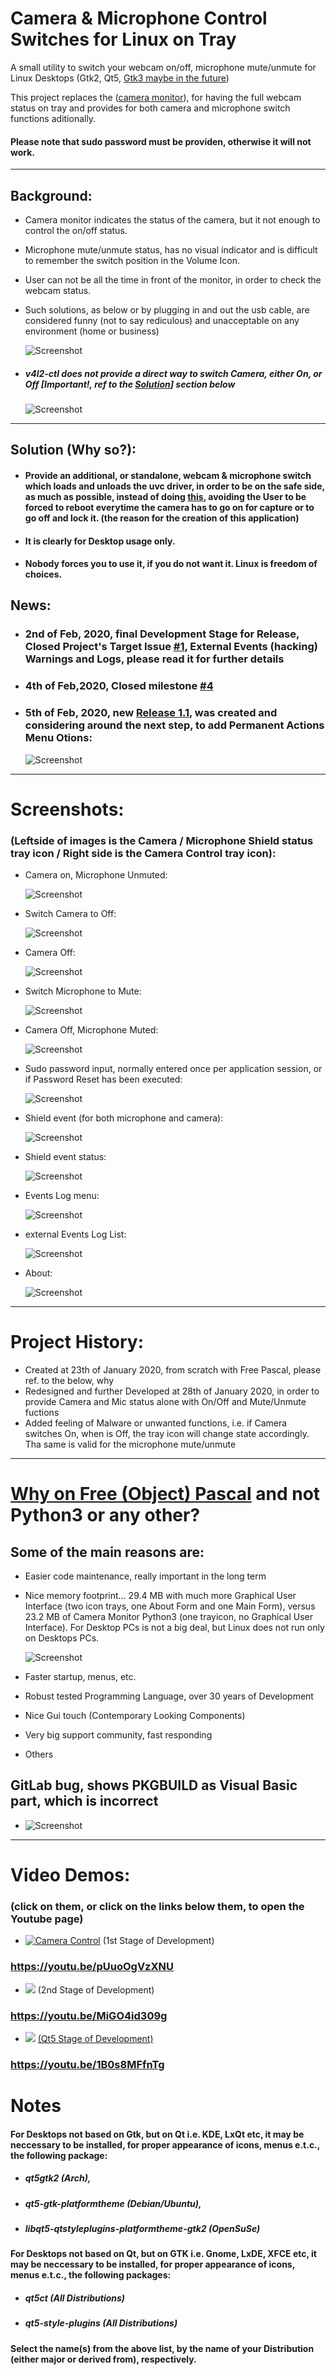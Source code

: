 # Camera & Microphone Control Switches for Linux on Tray

A small utility to switch your webcam on/off, microphone mute/unmute for Linux Desktops (Gtk2, Qt5, [Gtk3 maybe in the future](https://gitlab.com/psposito/camera-control-webcam-switch-indicator/issues/4))

This project replaces the ([camera monitor](https://launchpad.net/cameramonitor)), for having the full webcam status on tray and provides for both camera and microphone switch functions aditionally.

#### Please note that sudo password must be providen, otherwise it will not work. 

--------------------------------------------------------------------------------------------------------------------------------------------------------------------

## Background:

- Camera monitor indicates the status of the camera, but it not enough to control the on/off status.
- Microphone mute/unmute status, has no visual indicator and is difficult to remember the switch position in the Volume Icon.
- User can not be all the time in front of the monitor, in order to check the webcam status.
- Such solutions, as below or by plugging in and out the usb cable, are considered funny (not to say rediculous) and unacceptable on any environment (home or business)

    ![Screenshot](https://imgur.com/MmQeg2Y.png)

- ##### v4l2-ctl does not provide a direct way to switch Camera, either On, or Off [Important!, ref to the [Solution](https://gitlab.com/psposito/camera-control-webcam-switch-indicator/-/blob/master/README.md#solution-why-so)] section below

    ![Screenshot](https://imgur.com/wF4RCu5.png)
---------------------------------------------------------------------------------------------------------------------------------------------------------------------

## Solution (Why so?):

- #### Provide an additional, or standalone, webcam & microphone switch which loads and unloads the uvc driver, in order to be on the safe side, as much as possible, instead of doing [this](https://linoxide.com/linux-how-to/disable-webcam-microphone-linux/), avoiding the User to be forced to reboot everytime the camera has to go on for capture or to go off and lock it. (the reason for the creation of this application)
- #### It is clearly for Desktop usage only.
- #### Nobody forces you to use it, if you do not want it. Linux is freedom of choices.

## News:

- ### 2nd of Feb, 2020, final Development Stage for Release, Closed Project's Target Issue [#1](https://gitlab.com/psposito/camera-control-webcam-switch-indicator/issues/1), External Events (hacking) Warnings and Logs, please read it for further details
- ### 4th of Feb,2020, Closed milestone [#4](https://gitlab.com/psposito/camera-control-webcam-switch-indicator/issues/4) 
- ### 5th of Feb, 2020, new [Release 1.1](https://gitlab.com/psposito/camera-control-webcam-switch-indicator/-/tags/1.1), was created and considering around the next step, to add Permanent Actions Menu Otions: 

    ![Screenshot](https://imgur.com/vw6zPPM.png)
---------------------------------------------------------------------------------------------------------------------------------------------------------------------

# Screenshots: 
### (Leftside of images is the Camera / Microphone Shield status tray icon / Right side is the Camera Control tray icon):

- Camera on, Microphone Unmuted:

    ![Screenshot](https://imgur.com/I8S4mJF.png)    

- Switch Camera to Off:
    
    ![Screenshot](https://imgur.com/JfVuGQY.png) 

- Camera Off:

    ![Screenshot](https://imgur.com/YObzn0e.png)

- Switch Microphone to Mute:
    
    ![Screenshot](https://imgur.com/arNUBSa.png)

- Camera Off, Microphone Muted:

    ![Screenshot](https://imgur.com/c4OU1SX.png)

- Sudo password input, normally entered once per application session, or if Password Reset has been executed:
    
    ![Screenshot](https://imgur.com/kJgWbmI.png)   

- Shield event (for both microphone and camera):
    
    ![Screenshot](https://imgur.com/wbHBcjG.png)

- Shield event status:

    ![Screenshot](https://imgur.com/EDK0Liu.png)
    
- Events Log menu:
    
    ![Screenshot](https://imgur.com/9KKZa2u.png)

- external Events Log List:
    
    ![Screenshot](https://imgur.com/5f5K4d8.png)

- About: 

    ![Screenshot](https://imgur.com/XB9hrBY.png)

---------------------------------------------------------------------------------------------------------------------------------------------------------------------
# Project History:

- Created at 23th of January 2020, from scratch with Free Pascal, please ref. to the below, why
- Redesigned and further Developed at 28th of January 2020, in order to provide Camera and Mic status alone with On/Off and Mute/Unmute fuctions   
- Added feeling of Malware or unwanted functions, i.e. if Camera switches On, when is Off, the tray icon will change state accordingly. Tha same is valid for the microphone mute/unmute

---------------------------------------------------------------------------------------------------------------------------------------------------------------------
# [Why on Free (Object) Pascal](https://dubst3pp4.github.io/post/2017-10-03-why-i-use-object-pascal/) and not Python3 or any other?

## Some of the main reasons are:

- Easier code maintenance, really important in the long term

- Nice memory footprint... 29.4 MB with much more Graphical User Interface (two icon trays, one About Form and one Main Form), versus 23.2 MB of Camera Monitor Python3 (one trayicon, no Graphical User Interface). For Desktop PCs is not a big deal, but Linux does not run only on Desktops PCs.

    ![Screenshot](https://imgur.com/A7rIahz.png)
    
- Faster startup, menus, etc. 
- Robust tested Programming Language, over 30 years of Development
- Nice Gui touch (Contemporary Looking Components)
- Very big support community, fast responding
- Others

## GitLab bug, shows PKGBUILD as Visual Basic part, which is incorrect

-   ![Screenshot](https://imgur.com/hb9FcKJ.png)
    
    
----------------------------------------------------------------------------------------------------------------------------------------------------------------------
# Video Demos: 

### (click on them, or click on the links below them, to open the Youtube page)

-   [![Camera Control](http://img.youtube.com/vi/pUuoOgVzXNU/0.jpg)](http://www.youtube.com/watch?v=pUuoOgVzXNU "Camera Control Video") (1st Stage of Development)

###         https://youtu.be/pUuoOgVzXNU 

-   [![](http://img.youtube.com/vi/MiGO4id309g/0.jpg)](http://www.youtube.com/watch?v=MiGO4id309g "Camera and Microphone Control for Linux 2") (2nd Stage of Development)

###         https://youtu.be/MiGO4id309g 

-   [![](http://img.youtube.com/vi/1B0s8MFfnTg/0.jpg)](http://www.youtube.com/watch?v=1B0s8MFfnTg "CameraControlQt5") [(Qt5 Stage of Development)](https://gitlab.com/psposito/camera-control-webcam-switch-indicator/issues/4)

###         https://youtu.be/1B0s8MFfnTg

# Notes

#### For Desktops not based on Gtk, but on Qt i.e. KDE, LxQt etc, it may be neccessary to be installed, for proper appearance of icons, menus e.t.c., the following package: 

- ##### qt5gtk2 (Arch), 
- ##### qt5-gtk-platformtheme (Debian/Ubuntu),
- ##### libqt5-qtstyleplugins-platformtheme-gtk2 (OpenSuSe) 

#### For Desktops not based on Qt, but on GTK i.e. Gnome, LxDE, XFCE etc, it may be neccessary to be installed, for proper appearance of icons, menus e.t.c., the following packages: 

- ##### qt5ct (All Distributions)
- ##### qt5-style-plugins (All Distributions)


#### Select the name(s) from the above list, by the name of your Distribution (either major or derived from), respectively.